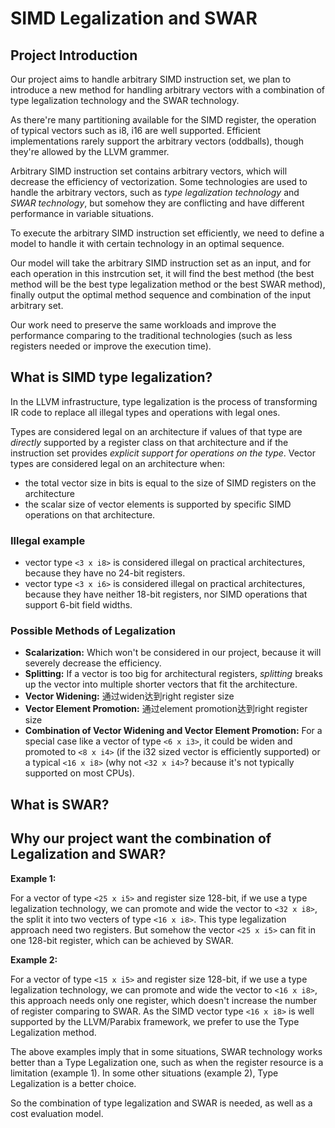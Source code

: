 # SIMD Legalization and SWAR

## Project Introduction

Our project aims to handle arbitrary SIMD instruction set, we plan to introduce a new method for handling arbitrary vectors with a combination of type legalization technology and the SWAR technology.

As there're many partitioning available for the SIMD register, the operation of typical vectors such as i8, i16 are well supported. Efficient implementations rarely support the arbitrary vectors (oddballs), though they're allowed by the LLVM grammer.

Arbitrary SIMD instruction set contains arbitrary vectors, which will decrease the efficiency of vectorization. Some technologies are used to handle the arbitrary vectors, such as *type legalization technology* and *SWAR technology*, but somehow they are conflicting and have different performance in variable situations. 

To execute the arbitrary SIMD instruction set efficiently, we need to define a model to handle it with certain technology in an optimal sequence.

Our model will take the arbitrary SIMD instruction set as an input, and for each operation in this instrcution set, it will find the best method (the best method will be the best type legalization method or the best SWAR method), finally output the optimal method sequence and combination of the input arbitrary set.

Our work need to preserve the same workloads and improve the performance comparing to the traditional technologies (such as less registers needed or improve the execution time).

## What is SIMD type legalization?

In the LLVM infrastructure, type legalization is the process of transforming IR code to replace all illegal types and operations with legal ones.

Types are considered legal on an architecture if values of that type are *directly* supported by a register class on that architecture and if the instruction set provides *explicit support for operations on the type*. Vector types are considered legal on an architecture when:
* the total vector size in bits is equal to the size of SIMD registers on the architecture
* the scalar size of vector elements is supported by specific SIMD operations on that architecture.

### Illegal example
* vector type `<3 x i8>` is considered illegal on practical architectures, because they have no 24-bit registers.
* vector type `<3 x i6>` is considered illegal on practical architectures, because they have neither 18-bit registers, nor SIMD operations that support 6-bit field widths.

### Possible Methods of Legalization
* **Scalarization:**
Which won't be considered in our project, because it will severely decrease the efficiency.
* **Splitting:**
If a vector is too big for architectural registers, *splitting* breaks up the vector into multiple shorter vectors that fit the architecture.
* **Vector Widening:**
通过widen达到right register size
* **Vector Element Promotion:**
通过element promotion达到right register size
* **Combination of Vector Widening and Vector Element Promotion:**
For a special case like a vector of type `<6 x i3>`, it could be widen and promoted to `<8 x i4>` (if the i32 sized vector is efficiently supported) or a typical `<16 x i8>` (why not `<32 x i4>`? because it's not typically supported on most CPUs).

## What is SWAR?

## Why our project want the combination of Legalization and SWAR?
**Example 1:**

For a vector of type `<25 x i5>` and register size 128-bit, if we use a type legalization technology, we can promote and wide the vector to `<32 x i8>`, the split it into two vecters of type `<16 x i8>`. This type legalization approach need two registers. But somehow the vector `<25 x i5>` can fit in one 128-bit register, which can be achieved by SWAR.

**Example 2:**

For a vector of type `<15 x i5>` and register size 128-bit, if we use a type legalization technology, we can promote and wide the vector to `<16 x i8>`, this approach needs only one register, which doesn't increase the number of register comparing to SWAR. As the SIMD vector type `<16 x i8>` is well supported by the LLVM/Parabix framework, we prefer to use the Type Legalization method.

The above examples imply that in some situations, SWAR technology works better than a Type Legalization one, such as when the register resource is a limitation (example 1). In some other situations (example 2), Type Legalization is a better choice.

So the combination of type legalization and SWAR is needed, as well as a cost evaluation model.

